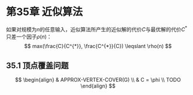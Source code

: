 # 第35章 近似算法



如果对规模为$n$的任意输入，近似算法所产生的近似解的代价$C$与最优解的代价$C^{*}$只差一个因子$\rho (n)$：
$$
max(\frac{C}{C^{*}}, \frac{C^{*}}{C}) \leqslant \rho(n)
$$

## 35.1 顶点覆盖问题

$$
\begin{align}
& APPROX-VERTEX-COVER(G) \\
& C = \phi \\
TODO
\end{align}
$$

